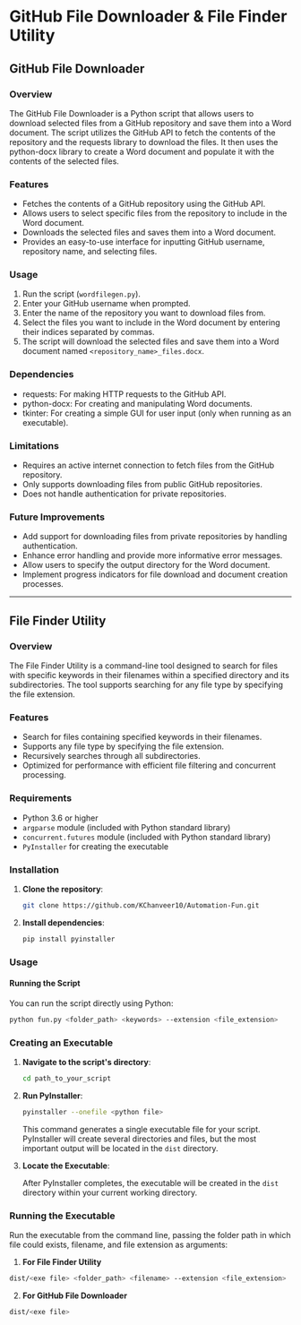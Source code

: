 # GitHub File Downloader & File Finder Utility

## GitHub File Downloader

### Overview

The GitHub File Downloader is a Python script that allows users to download selected files from a GitHub repository and save them into a Word document. The script utilizes the GitHub API to fetch the contents of the repository and the requests library to download the files. It then uses the python-docx library to create a Word document and populate it with the contents of the selected files.

### Features

- Fetches the contents of a GitHub repository using the GitHub API.
- Allows users to select specific files from the repository to include in the Word document.
- Downloads the selected files and saves them into a Word document.
- Provides an easy-to-use interface for inputting GitHub username, repository name, and selecting files.

### Usage

1. Run the script (`wordfilegen.py`).
2. Enter your GitHub username when prompted.
3. Enter the name of the repository you want to download files from.
4. Select the files you want to include in the Word document by entering their indices separated by commas.
5. The script will download the selected files and save them into a Word document named `<repository_name>_files.docx`.

### Dependencies

- requests: For making HTTP requests to the GitHub API.
- python-docx: For creating and manipulating Word documents.
- tkinter: For creating a simple GUI for user input (only when running as an executable).

### Limitations

- Requires an active internet connection to fetch files from the GitHub repository.
- Only supports downloading files from public GitHub repositories.
- Does not handle authentication for private repositories.

### Future Improvements

- Add support for downloading files from private repositories by handling authentication.
- Enhance error handling and provide more informative error messages.
- Allow users to specify the output directory for the Word document.
- Implement progress indicators for file download and document creation processes.

---

## File Finder Utility

### Overview

The File Finder Utility is a command-line tool designed to search for files with specific keywords in their filenames within a specified directory and its subdirectories. The tool supports searching for any file type by specifying the file extension.

### Features

- Search for files containing specified keywords in their filenames.
- Supports any file type by specifying the file extension.
- Recursively searches through all subdirectories.
- Optimized for performance with efficient file filtering and concurrent processing.

### Requirements

- Python 3.6 or higher
- `argparse` module (included with Python standard library)
- `concurrent.futures` module (included with Python standard library)
- `PyInstaller` for creating the executable

### Installation

1. **Clone the repository**:
    ```sh
    git clone https://github.com/KChanveer10/Automation-Fun.git
    ```

2. **Install dependencies**:
    ```sh
    pip install pyinstaller
    ```

### Usage

#### Running the Script

You can run the script directly using Python:

```sh
python fun.py <folder_path> <keywords> --extension <file_extension>
```

### Creating an Executable

1. **Navigate to the script's directory**:
    ```sh
    cd path_to_your_script
    ```

2. **Run PyInstaller**:
    ```sh
    pyinstaller --onefile <python file>
    ```

    This command generates a single executable file for your script. PyInstaller will create several directories and files, but the most important output will be located in the `dist` directory.

3. **Locate the Executable**:
   
    After PyInstaller completes, the executable will be created in the `dist` directory within your current working directory.

### Running the Executable

Run the executable from the command line, passing the folder path in which file could exists, filename, and file extension as arguments:
1. **For File Finder Utility**
```sh
dist/<exe file> <folder_path> <filename> --extension <file_extension>
```
2. **For  GitHub File Downloader**
```sh
dist/<exe file>
```

